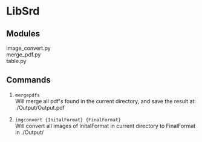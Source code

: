 # LibSrd

## Modules
image_convert.py  
merge_pdf.py  
table.py  

## Commands
1. ```mergepdfs```  
Will merge all pdf's found in the current directory, and save the result at: ./Output/Output.pdf  
  
1. ```imgconvert {InitalFormat} {FinalFormat}```  
Will convert all images of InitalFormat in current directory to FinalFormat in ./Output/
